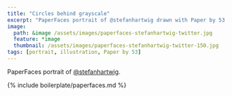 ```yaml
---
title: "Circles behind grayscale"
excerpt: "PaperFaces portrait of @stefanhartwig drawn with Paper by 53 on an iPad."
image: 
  path: &image /assets/images/paperfaces-stefanhartwig-twitter.jpg 
  feature: *image
  thumbnail: /assets/images/paperfaces-stefanhartwig-twitter-150.jpg
tags: [portrait, illustration, Paper by 53]
---
```


PaperFaces portrait of [@stefanhartwig](https://twitter.com/stefanhartwig).

{% include boilerplate/paperfaces.md %}
